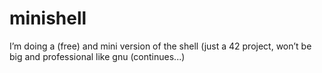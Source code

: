 # minishell
I’m doing a (free) and mini version of the shell (just a 42 project, won’t be big and professional like gnu (continues...)
